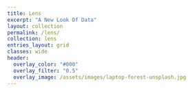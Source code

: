 ```yaml
---
title: Lens
excerpt: "A New Look Of Data"
layout: collection
permalink: /lens/
collection: lens
entries_layout: grid
classes: wide
header:
  overlay_color: "#000"
  overlay_filter: "0.5"
  overlay_image: /assets/images/laptop-forest-unsplash.jpg
---
```

